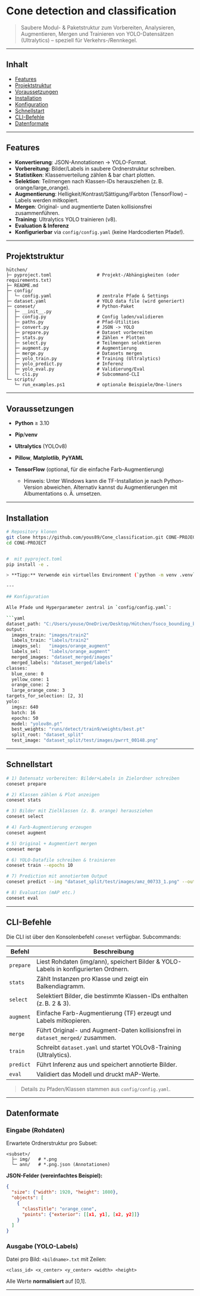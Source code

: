 # Cone detection and classification

> Saubere Modul- & Paketstruktur zum Vorbereiten, Analysieren, Augmentieren, Mergen und Trainieren von YOLO-Datensätzen (Ultralytics) – speziell für Verkehrs-/Rennkegel.

---

## Inhalt

* [Features](#features)
* [Projektstruktur](#projektstruktur)
* [Voraussetzungen](#voraussetzungen)
* [Installation](#installation)
* [Konfiguration](#konfiguration)
* [Schnellstart](#schnellstart)
* [CLI-Befehle](#cli-befehle)
* [Datenformate](#datenformate)
---

## Features

* **Konvertierung**: JSON-Annotationen → YOLO-Format.
* **Vorbereitung**: Bilder/Labels in saubere Ordnerstruktur schreiben.
* **Statistiken**: Klassenverteilung zählen & bar chart plotten.
* **Selektion**: Teilmengen nach Klassen-IDs herausziehen (z. B. orange/large\_orange).
* **Augmentierung**: Helligkeit/Kontrast/Sättigung/Farbton (TensorFlow) – Labels werden mitkopiert.
* **Mergen**: Original- und augmentierte Daten kollisionsfrei zusammenführen.
* **Training**: Ultralytics YOLO trainieren (v8).
* **Evaluation & Inferenz**
* **Konfigurierbar** via `config/config.yaml` (keine Hardcodierten Pfade!).

---

## Projektstruktur

```
hütchen/
├─ pyproject.toml                 # Projekt-/Abhängigkeiten (oder requirements.txt)
├─ README.md
├─ config/
│  └─ config.yaml                 # zentrale Pfade & Settings
├─ dataset.yaml                   # YOLO data file (wird generiert)
├─ coneset/                       # Python-Paket
│  ├─ __init__.py
│  ├─ config.py                   # Config laden/validieren
│  ├─ paths.py                    # Pfad-Utilities
│  ├─ convert.py                  # JSON -> YOLO
│  ├─ prepare.py                  # Dataset vorbereiten
│  ├─ stats.py                    # Zählen + Plotten
│  ├─ select.py                   # Teilmengen selektieren
│  ├─ augment.py                  # Augmentierung
│  ├─ merge.py                    # Datasets mergen
│  ├─ yolo_train.py               # Training (Ultralytics)
│  ├─ yolo_predict.py             # Inferenz
│  ├─ yolo_eval.py                # Validierung/Eval
│  └─ cli.py                      # Subcommand-CLI
└─ scripts/
   └─ run_examples.ps1            # optionale Beispiele/One-liners
```

---

## Voraussetzungen

* **Python** ≥ 3.10
* **Pip**/**venv**
* **Ultralytics** (YOLOv8)
* **Pillow**, **Matplotlib**, **PyYAML**
* **TensorFlow** (optional, für die einfache Farb-Augmentierung)

  * Hinweis: Unter Windows kann die TF-Installation je nach Python-Version abweichen. Alternativ kannst du Augmentierungen mit Albumentations o. Ä. umsetzen.

---

## Installation

```bash
# Repository klonen
git clone https://github.com/yous89/Cone_classification.git CONE-PROJECT
cd CONE-PROJECT


#  mit pyproject.toml
pip install -e .

> **Tipp:** Verwende ein virtuelles Environment (`python -m venv .venv` & `source .venv/bin/activate` bzw. `./.venv/Scripts/activate`).

---

## Konfiguration

Alle Pfade und Hyperparameter zentral in `config/config.yaml`:

```yaml
dataset_path: "C:/Users/youse/OneDrive/Desktop/Hütchen/fsoco_bounding_boxes_train"
output:
  images_train: "images/train2"
  labels_train: "labels/train2"
  images_sel:   "images/orange_augment"
  labels_sel:   "labels/orange_augment"
  merged_images: "dataset_merged/images"
  merged_labels: "dataset_merged/labels"
classes:
  blue_cone: 0
  yellow_cone: 1
  orange_cone: 2
  large_orange_cone: 3
targets_for_selection: [2, 3]
yolo:
  imgsz: 640
  batch: 16
  epochs: 50
  model: "yolov8n.pt"
  best_weights: "runs/detect/train9/weights/best.pt"
  split_root: "dataset_split"
  test_image: "dataset_split/test/images/pwrrt_00148.png"
```

---

## Schnellstart

```bash
# 1) Datensatz vorbereiten: Bilder+Labels in Zielordner schreiben
coneset prepare

# 2) Klassen zählen & Plot anzeigen
coneset stats

# 3) Bilder mit Zielklassen (z. B. orange) herausziehen
coneset select

# 4) Farb-Augmentierung erzeugen
coneset augment

# 5) Original + Augmentiert mergen
coneset merge

# 6) YOLO-Datafile schreiben & trainieren
coneset train --epochs 10

# 7) Prediction mit annotiertem Output
coneset predict --img "dataset_split/test/images/amz_00733_1.png" --out runs/predict_cli

# 8) Evaluation (mAP etc.)
coneset eval
```

---

## CLI-Befehle

Die CLI ist über den Konsolenbefehl `coneset` verfügbar. Subcommands:

| Befehl    | Beschreibung                                                                        |
| --------- | ----------------------------------------------------------------------------------- |
| `prepare` | Liest Rohdaten (img/ann), speichert Bilder & YOLO-Labels in konfigurierten Ordnern. |
| `stats`   | Zählt Instanzen pro Klasse und zeigt ein Balkendiagramm.                            |
| `select`  | Selektiert Bilder, die bestimmte Klassen-IDs enthalten (z. B. 2 & 3).               |
| `augment` | Einfache Farb-Augmentierung (TF) erzeugt und Labels mitkopieren.                    |
| `merge`   | Führt Original- und Augment-Daten kollisionsfrei in `dataset_merged/` zusammen.     |
| `train`   | Schreibt `dataset.yaml` und startet YOLOv8-Training (Ultralytics).                  |
| `predict` | Führt Inferenz aus und speichert annotierte Bilder.                                 |
| `eval`    | Validiert das Modell und druckt mAP-Werte.                                          |

> Details zu Pfaden/Klassen stammen aus `config/config.yaml`.

---

## Datenformate

### Eingabe (Rohdaten)

Erwartete Ordnerstruktur pro Subset:

```
<subset>/
  ├─ img/   # *.png
  └─ ann/   # *.png.json (Annotationen)
```

**JSON-Felder (vereinfachtes Beispiel):**

```json
{
  "size": {"width": 1920, "height": 1080},
  "objects": [
    {
      "classTitle": "orange_cone",
      "points": {"exterior": [[x1, y1], [x2, y2]]}
    }
  ]
}
```

### Ausgabe (YOLO-Labels)

Datei pro Bild: `<bildname>.txt` mit Zeilen:

```
<class_id> <x_center> <y_center> <width> <height>
```

Alle Werte **normalisiert** auf \[0,1].

---
